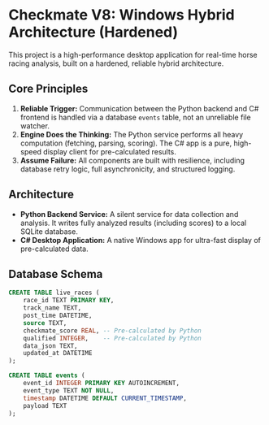 # Checkmate V8: Windows Hybrid Architecture (Hardened)

This project is a high-performance desktop application for real-time horse racing analysis, built on a hardened, reliable hybrid architecture.

## Core Principles

1.  **Reliable Trigger:** Communication between the Python backend and C# frontend is handled via a database `events` table, not an unreliable file watcher.
2.  **Engine Does the Thinking:** The Python service performs all heavy computation (fetching, parsing, scoring). The C# app is a pure, high-speed display client for pre-calculated results.
3.  **Assume Failure:** All components are built with resilience, including database retry logic, full asynchronicity, and structured logging.

## Architecture

- **Python Backend Service:** A silent service for data collection and analysis. It writes fully analyzed results (including scores) to a local SQLite database.
- **C# Desktop Application:** A native Windows app for ultra-fast display of pre-calculated data.

## Database Schema

```sql
CREATE TABLE live_races (
    race_id TEXT PRIMARY KEY,
    track_name TEXT,
    post_time DATETIME,
    source TEXT,
    checkmate_score REAL, -- Pre-calculated by Python
    qualified INTEGER,    -- Pre-calculated by Python
    data_json TEXT,
    updated_at DATETIME
);

CREATE TABLE events (
    event_id INTEGER PRIMARY KEY AUTOINCREMENT,
    event_type TEXT NOT NULL,
    timestamp DATETIME DEFAULT CURRENT_TIMESTAMP,
    payload TEXT
);
```